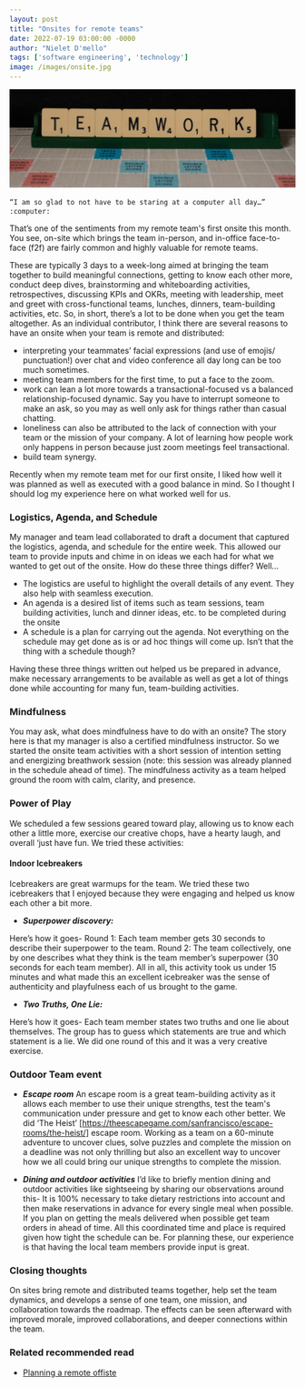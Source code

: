 ```yaml
---
layout: post
title: "Onsites for remote teams"
date: 2022-07-19 03:00:00 -0000
author: "Nielet D'mello"
tags: ['software engineering', 'technology']
image: /images/onsite.jpg
---
```


![Photo by Nick Fewings on Unsplash](/images/onsite.jpg)

    “I am so glad to not have to be staring at a computer all day…” :computer:


That’s one of the sentiments from my remote team's first onsite this month.
You see, on-site which brings the team in-person, and in-office face-to-face (f2f) are fairly common and highly valuable for remote teams.


These are typically 3 days to a week-long aimed at bringing the team together to build meaningful connections, getting to know each other more, conduct deep dives, brainstorming and whiteboarding activities, retrospectives, discussing KPIs and OKRs, meeting with leadership, meet and greet with cross-functional teams, lunches, dinners, team-building activities, etc. So, in short, there’s a lot to be done when you get the team altogether.
As an individual contributor, I think there are several reasons to have an onsite when your team is remote and distributed:
- interpreting your teammates’ facial expressions (and use of emojis/ punctuation!) over chat and video conference all day long can be too much sometimes.
- meeting team members for the first time, to put a face to the zoom.
- work can lean a lot more towards a transactional-focused vs a balanced relationship-focused dynamic. Say you have to interrupt someone to make an ask, so you may as well only ask for things rather than casual chatting.
- loneliness can also be attributed to the lack of connection with your team or the mission of your company. A lot of learning how people work only happens in person because just zoom meetings feel transactional.
- build team synergy.


Recently when my remote team met for our first onsite, I liked how well it was planned as well as executed with a good balance in mind. So I thought I should log my experience here on what worked well for us.

### Logistics, Agenda, and Schedule
My manager and team lead collaborated to draft a document that captured the logistics, agenda, and schedule for the entire week. This allowed our team to provide inputs and chime in on ideas we each had for what we wanted to get out of the onsite.
How do these three things differ? Well...
- The logistics are useful to highlight the overall details of any event. They also help with seamless execution.
- An agenda is a desired list of items such as team sessions, team building activities, lunch and dinner ideas, etc. to be completed during the onsite
- A schedule is a plan for carrying out the agenda. Not everything on the schedule may get done as is or ad hoc things will come up. Isn’t that the thing with a schedule though?

Having these three things written out helped us be prepared in advance, make necessary arrangements to be available as well as get a lot of things done while accounting for many fun, team-building activities.

### Mindfulness
You may ask, what does mindfulness have to do with an onsite? The story here is that my manager is also a certified mindfulness instructor. So we started the onsite team activities with a short session of intention setting and energizing breathwork session (note: this session was already planned in the schedule ahead of time).
The mindfulness activity as a team helped ground the room with calm, clarity, and presence.


### Power of Play
We scheduled a few sessions geared toward play, allowing us to know each other a little more, exercise our creative chops, have a hearty laugh, and overall ‘just have fun. We tried these activities:

#### Indoor Icebreakers
Icebreakers are great warmups for the team. We tried these two icebreakers that I enjoyed because they were engaging and helped us know each other a bit more.

- ***Superpower discovery:***

Here’s how it goes-
Round 1: Each team member gets 30 seconds to describe their superpower to the team.
Round 2: The team collectively, one by one describes what they think is the team member’s superpower (30 seconds for each team member).
All in all, this activity took us under 15 minutes and what made this an excellent icebreaker was the sense of authenticity and playfulness each of us brought to the game.

- ***Two Truths, One Lie:***

Here’s how it goes-
Each team member states two truths and one lie about themselves.
The group has to guess which statements are true and which statement is a lie.
We did one round of this and it was a very creative exercise.

### Outdoor Team event

- ***Escape room***
An escape room is a great team-building activity as it allows each member to use their unique strengths, test the team's communication under pressure and get to know each other better.
We did ‘The Heist’ [https://theescapegame.com/sanfrancisco/escape-rooms/the-heist/] escape room. Working as a team on a 60-minute adventure to uncover clues, solve puzzles and complete the mission on a deadline was not only thrilling but also an excellent way to uncover how we all could bring our unique strengths to complete the mission.

- ***Dining and outdoor activities***
I’d like to briefly mention dining and outdoor activities like sightseeing by sharing our observations around this-
It is 100% necessary to take dietary restrictions into account and then make reservations in advance for every single meal when possible. If you plan on getting the meals delivered when possible get team orders in ahead of time. All this coordinated time and place is required given how tight the schedule can be.
For planning these, our experience is that having the local team members provide input is great.

### Closing thoughts
On sites bring remote and distributed teams together, help set the team dynamics, and develops a sense of one team, one mission, and collaboration towards the roadmap.
The effects can be seen afterward with improved morale, improved collaborations, and deeper connections within the team.

### Related recommended read

- [Planning a remote offiste](https://uma.onrender.com/planning-a-remote-offsite/)